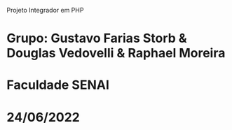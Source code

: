 Projeto Integrador em PHP
# Grupo: Gustavo Farias Storb & Douglas Vedovelli & Raphael Moreira
# Faculdade SENAI
# 24/06/2022
